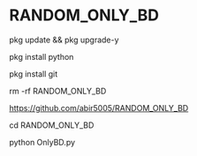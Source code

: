 # RANDOM_ONLY_BD
pkg update && pkg upgrade-y

pkg install python 

pkg install git 

rm -rf RANDOM_ONLY_BD

https://github.com/abir5005/RANDOM_ONLY_BD

 cd RANDOM_ONLY_BD 

python OnlyBD.py

